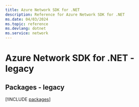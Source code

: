 ```yaml
---
title: Azure Network SDK for .NET
description: Reference for Azure Network SDK for .NET
ms.date: 04/03/2024
ms.topic: reference
ms.devlang: dotnet
ms.service: network
---
```

# Azure Network SDK for .NET - legacy
## Packages - legacy
[!INCLUDE [packages](network-index.md)]